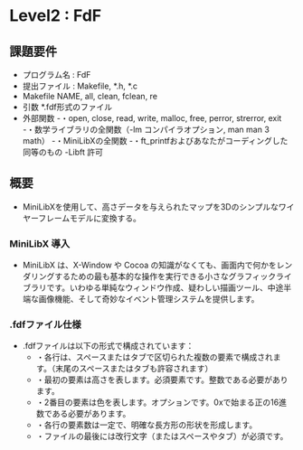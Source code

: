 # Level2 : FdF

## 課題要件
- プログラム名 : FdF
- 提出ファイル : Makefile, *.h, *.c
- Makefile NAME, all, clean, fclean, re
- 引数 *.fdf形式のファイル
- 外部関数
	-・open, close, read, write, malloc, free, perror, strerror, exit
	-・数学ライブラリの全関数（-lm コンパイラオプション, man man 3 math）
	-・MiniLibXの全関数
	-・ft_printfおよびあなたがコーディングした同等のもの
	-Libft 許可

## 概要
- MiniLibXを使用して、高さデータを与えられたマップを3Dのシンプルなワイヤーフレームモデルに変換する。

### MiniLibX 導入
- MiniLibX は、X-Window や Cocoa の知識がなくても、画面内で何かをレンダリングするための最も基本的な操作を実行できる小さなグラフィックライブラリです。いわゆる単純なウィンドウ作成、疑わしい描画ツール、中途半端な画像機能、そして奇妙なイベント管理システムを提供します。

### .fdfファイル仕様
- .fdfファイルは以下の形式で構成されています：
	- ・各行は、スペースまたはタブで区切られた複数の要素で構成されます。（末尾のスペースまたはタブも許容されます）
 	- ・最初の要素は高さを表します。必須要素です。整数である必要があります。
	- ・2番目の要素は色を表します。オプションです。0xで始まる正の16進数である必要があります。
	- ・各行の要素数は一定で、明確な長方形の形状を形成します。
	- ・ファイルの最後には改行文字（またはスペースやタブ）が必須です。

